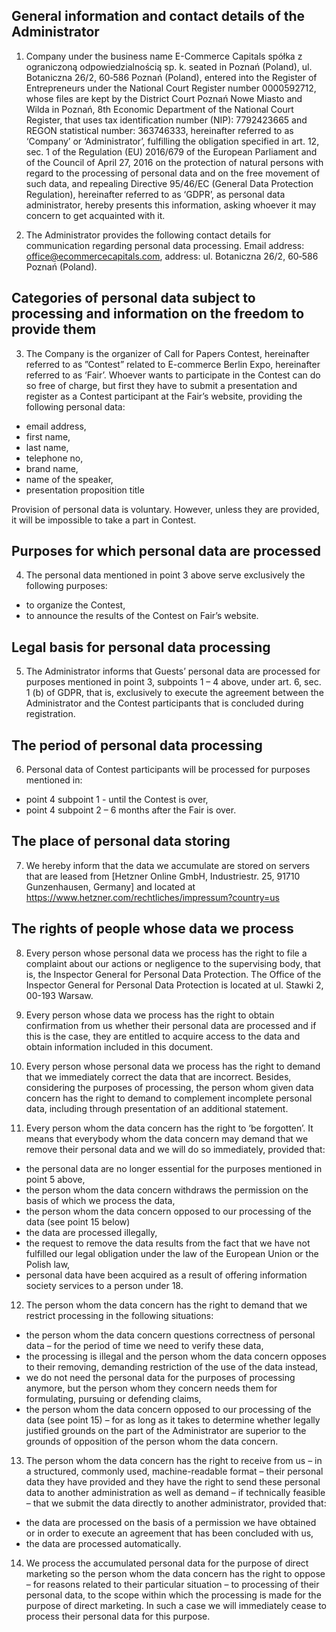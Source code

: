          
## General information and contact details of the Administrator

1. Company under the business name E-Commerce Capitals spółka z ograniczoną odpowiedzialnością sp. k. seated in Poznań (Poland), ul. Botaniczna 26/2, 60‐586 Poznań (Poland), 
entered into the Register of Entrepreneurs under the National Court Register number 0000592712, 
whose files are kept by the District Court Poznań Nowe Miasto and Wilda in Poznań, 8th Economic Department of the National Court Register, that uses tax identification number (NIP): 7792423665 and REGON statistical number: 363746333, 
hereinafter referred to as ‘Company’ or ‘Administrator’, fulfilling the obligation specified in art. 12, sec. 1 of the Regulation (EU) 2016/679 of the European Parliament and of the Council of April 27, 2016 on the protection of natural persons with regard to the processing of personal data and on the free movement of such data, 
and repealing Directive 95/46/EC (General Data Protection Regulation), hereinafter referred to as ‘GDPR’, as personal data administrator, hereby presents this information, 
asking whoever it may concern to get acquainted with it.

2. The Administrator provides the following contact details for communication regarding personal data processing. 
Email address: office@ecommercecapitals.com, address: ul. Botaniczna 26/2, 60‐586 Poznań (Poland).

## Categories of personal data subject to processing and information on the freedom to provide them

3. The Company is the organizer of Call for Papers Contest, hereinafter referred to as ”Contest” related to E-commerce Berlin Expo, 
hereinafter referred to as ‘Fair’. Whoever wants to participate in the Contest can do so free of charge, 
but first they have to submit a presentation and register as a Contest participant at the Fair’s website, providing the following personal data:

* email address, 
* first name, 
* last name, 
* telephone no,
* brand name,
* name of the speaker,
* presentation proposition title

Provision of personal data is voluntary. However, unless they are provided, it will be impossible to take a part in Contest. 

## Purposes for which personal data are processed

4. The personal data mentioned in point 3 above serve exclusively the following purposes:

* to organize the Contest,
* to announce the results of the Contest on Fair’s website. 

## Legal basis for personal data processing

5. The Administrator informs that Guests’ personal data are processed for purposes mentioned in point 3, subpoints 1 – 4 above, under art. 6, sec. 1 (b) of GDPR, that is, 
exclusively to execute the agreement between the Administrator and the Contest participants that is concluded during registration. 

## The period of personal data processing

6. Personal data of Contest participants will be processed for purposes mentioned in: 

* point 4 subpoint 1 - until the Contest is over,
* point 4 subpoint 2 – 6 months after the Fair is over.

## The place of personal data storing

7. We hereby inform that the data we accumulate are stored on servers that are leased from [Hetzner Online GmbH, Industriestr. 25, 91710 Gunzenhausen, Germany] and located at https://www.hetzner.com/rechtliches/impressum?country=us

## The rights of people whose data we process

8. Every person whose personal data we process has the right to file a complaint about our actions or negligence to the supervising body, 
that is, the Inspector General for Personal Data Protection. The Office of the Inspector General for Personal Data Protection is located at ul. Stawki 2, 00-193 Warsaw.

9. Every person whose data we process has the right to obtain confirmation from us whether their personal data are processed and if this is the case, 
they are entitled to acquire access to the data and obtain information included in this document.

10. Every person whose personal data we process has the right to demand that we immediately correct the data that are incorrect. 
Besides, considering the purposes of processing, the person whom given data concern has the right to demand to complement incomplete personal data, including through presentation of an additional statement.

11. Every person whom the data concern has the right to ‘be forgotten’. It means that everybody whom the data concern may demand that we remove their personal data and we will do so immediately, provided that:

* the personal data are no longer essential for the purposes mentioned in point 5 above,
* the person whom the data concern withdraws the permission on the basis of which we process the data,
* the person whom the data concern opposed to our processing of the data (see point 15 below)
* the data are processed illegally,
* the request to remove the data results from the fact that we have not fulfilled our legal obligation under the law of the European Union or the Polish law,
* personal data have been acquired as a result of offering information society services to a person under 18.

12. The person whom the data concern has the right to demand that we restrict processing in the following situations:

* the person whom the data concern questions correctness of personal data – for the period of time we need to verify these data,
* the processing is illegal and the person whom the data concern opposes to their removing, demanding restriction of the use of the data instead,
* we do not need the personal data for the purposes of processing anymore, but the person whom they concern needs them for formulating, pursuing or defending claims,
* the person whom the data concern opposed to our processing of the data (see point 15) – for as long as it takes to determine whether legally justified grounds on the part of the Administrator are superior to the grounds of opposition of the person whom the data concern.

13. The person whom the data concern has the right to receive from us – in a structured, commonly used, machine-readable format – their personal data they have provided and they have the right to send these personal data to another administration as well as demand – if technically feasible – that we submit the data directly to another administrator, provided that:

* the data are processed on the basis of a permission we have obtained or in order to execute an agreement that has been concluded with us,
* the data are processed automatically.

14. We process the accumulated personal data for the purpose of direct marketing so the person whom the data concern has the right to oppose – for reasons related to their particular situation – to processing of their personal data, to the scope within which the processing is made for the purpose of direct marketing. 
In such a case we will immediately cease to process their personal data for this purpose.